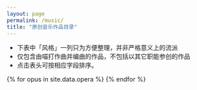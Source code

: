 ```yaml
---
layout: page
permalink: /music/
title: "原创音乐作品目录"
---
```


<script src="js/sort-table.min.js"></script>
<style>
table {
  width: 0
}
</style>

- 下表中「风格」一列只为方便整理，并非严格意义上的流派
- 仅包含由喵打作曲并编曲的作品，不包括以其它职能参创的作品
- 点击表头可按相应字段排序。

<table class="js-sort-table" id="demo1">
<thead>
<tr>
	<th>编号</th>
	<th>标题</th>
	<th>风格</th>
	<th>撕站</th>
</tr>
</thead>
<tbody>
{% for opus in site.data.opera %}
<tr>
  <td>{{ opus.id }}</td>
  <td>{{ opus.title }}</td>
  <td>{{ opus.genre }}</td>
  <td>
    {% if opus.bvid == "deleted" %}
      删稿
    {% elsif opus.bvid == "producing" %}
      制作中
    {% else %}
      <a href="https://www.bilibili.com/video/{{ opus.bvid }}/">{{ opus.bvid }}</a>
    {% endif %}
  </td>
</tr>
{% endfor %}
</tbody>
</table>

